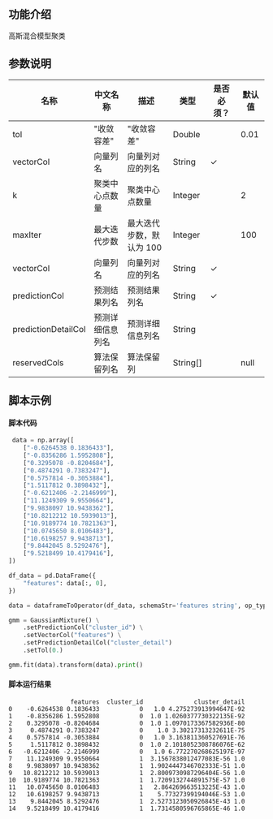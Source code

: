 ## 功能介绍
高斯混合模型聚类

## 参数说明

<!-- OLD_TABLE -->
<!-- This is the start of auto-generated parameter info -->
<!-- DO NOT EDIT THIS PART!!! -->
| 名称 | 中文名称 | 描述 | 类型 | 是否必须？ | 默认值 |
| --- | --- | --- | --- | --- | --- |
| tol | "收敛容差" | "收敛容差" | Double |  | 0.01 |
| vectorCol | 向量列名 | 向量列对应的列名 | String | ✓ |  |
| k | 聚类中心点数量 | 聚类中心点数量 | Integer |  | 2 |
| maxIter | 最大迭代步数 | 最大迭代步数，默认为 100 | Integer |  | 100 |
| vectorCol | 向量列名 | 向量列对应的列名 | String | ✓ |  |
| predictionCol | 预测结果列名 | 预测结果列名 | String | ✓ |  |
| predictionDetailCol | 预测详细信息列名 | 预测详细信息列名 | String |  |  |
| reservedCols | 算法保留列名 | 算法保留列 | String[] |  | null |<!-- This is the end of auto-generated parameter info -->

## 脚本示例
#### 脚本代码
```python
 data = np.array([
    ["-0.6264538 0.1836433"],
    ["-0.8356286 1.5952808"],
    ["0.3295078 -0.8204684"],
    ["0.4874291 0.7383247"],
    ["0.5757814 -0.3053884"],
    ["1.5117812 0.3898432"],
    ["-0.6212406 -2.2146999"],
    ["11.1249309 9.9550664"],
    ["9.9838097 10.9438362"],
    ["10.8212212 10.5939013"],
    ["10.9189774 10.7821363"],
    ["10.0745650 8.0106483"],
    ["10.6198257 9.9438713"],
    ["9.8442045 8.5292476"],
    ["9.5218499 10.4179416"],
])

df_data = pd.DataFrame({
    "features": data[:, 0],
})

data = dataframeToOperator(df_data, schemaStr='features string', op_type='batch')

gmm = GaussianMixture() \
    .setPredictionCol("cluster_id") \
    .setVectorCol("features") \
    .setPredictionDetailCol("cluster_detail")
    .setTol(0.)

gmm.fit(data).transform(data).print()
```

#### 脚本运行结果

```
                 features  cluster_id              cluster_detail
0    -0.6264538 0.1836433           0   1.0 4.275273913994647E-92
1    -0.8356286 1.5952808           0  1.0 1.0260377730322135E-92
2    0.3295078 -0.8204684           0  1.0 1.0970173367582936E-80
3     0.4874291 0.7383247           0    1.0 3.30217313232611E-75
4    0.5757814 -0.3053884           0   1.0 3.163811360527691E-76
5     1.5117812 0.3898432           0  1.0 2.1018052308786076E-62
6   -0.6212406 -2.2146999           0   1.0 6.772270268625197E-97
7    11.1249309 9.9550664           1  3.1567838012477083E-56 1.0
8    9.9838097 10.9438362           1  1.9024447346702333E-51 1.0
9   10.8212212 10.5939013           1  2.8009730987296404E-56 1.0
10  10.9189774 10.7821363           1  1.7209132744891575E-57 1.0
11   10.0745650 8.0106483           1   2.864269663513225E-43 1.0
12   10.6198257 9.9438713           1    5.77327399194046E-53 1.0
13    9.8442045 8.5292476           1  2.5273123050926845E-43 1.0
14   9.5218499 10.4179416           1  1.7314580596765865E-46 1.0
```
